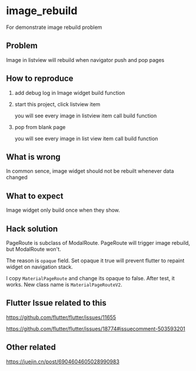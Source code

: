 # image_rebuild
For demonstrate image rebuild problem

## Problem
Image in listview will rebuild when navigator push and pop pages

## How to reproduce
1. add debug log in Image widget build function

2. start this project, click listview item 

   you will see every image in listview item call build function

3. pop from blank page 

   you will see every image in list view item call build function

## What is wrong
In common sence, image widget should not be rebuilt whenever data changed

## What to expect
Image widget only build once when they show.

## Hack solution

PageRoute is subclass of ModalRoute. PageRoute will trigger image rebuild, but ModalRoute won't.

The reason is `opaque` field. Set opaque it true will prevent flutter to repaint widget on navigation stack.

I copy `MaterialPageRoute` and change its opaque to false. After test, it works. New class name is `MaterialPageRouteV2`.

## Flutter Issue related to this

https://github.com/flutter/flutter/issues/11655

https://github.com/flutter/flutter/issues/18774#issuecomment-503593201

## Other related

https://juejin.cn/post/6904604605028990983
